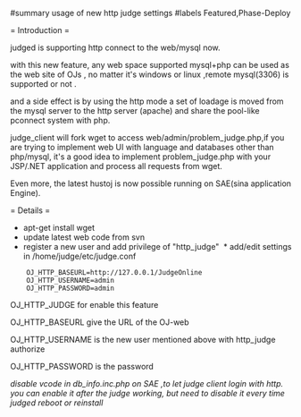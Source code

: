 #summary usage of new http judge settings
#labels Featured,Phase-Deploy

= Introduction =

judged is supporting http connect to the web/mysql now.

with this new feature, any web space supported mysql+php can be used as the web site of OJs , no matter it's windows or linux ,remote mysql(3306) is supported or not .

and a side effect is by using the http mode a set of loadage is moved from the mysql server to the http server (apache) and share the pool-like pconnect system with php.

judge_client will fork wget to access web/admin/problem_judge.php,if you are trying to implement web UI with language and databases other than php/mysql, it's a good idea to implement problem_judge.php with your JSP/.NET application and process all requests from wget.

Even more, the latest hustoj is now possible running on SAE(sina application Engine).

= Details =
  * apt-get install wget
  * update latest web code from svn
  * register a new user and add privilege of "http_judge"
  * add/edit settings in /home/judge/etc/judge.conf
``` OJ_HTTP_JUDGE=1
    OJ_HTTP_BASEURL=http://127.0.0.1/JudgeOnline
    OJ_HTTP_USERNAME=admin
    OJ_HTTP_PASSWORD=admin
```
OJ_HTTP_JUDGE for enable this feature

OJ_HTTP_BASEURL give the URL of the OJ-web

OJ_HTTP_USERNAME is the new user mentioned above with http_judge authorize

OJ_HTTP_PASSWORD is the password

*disable vcode in db_info.inc.php on SAE ,to let judge client login with http. you can enable it after the judge working, but need to disable it every time judged reboot or reinstall*
